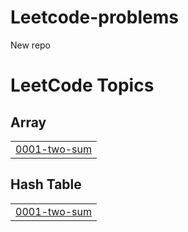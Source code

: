 # Leetcode-problems
New repo

<!---LeetCode Topics Start-->
# LeetCode Topics
## Array
|  |
| ------- |
| [0001-two-sum](https://github.com/Anaswara-D/Leetcode-problems/tree/master/0001-two-sum) |
## Hash Table
|  |
| ------- |
| [0001-two-sum](https://github.com/Anaswara-D/Leetcode-problems/tree/master/0001-two-sum) |
<!---LeetCode Topics End-->